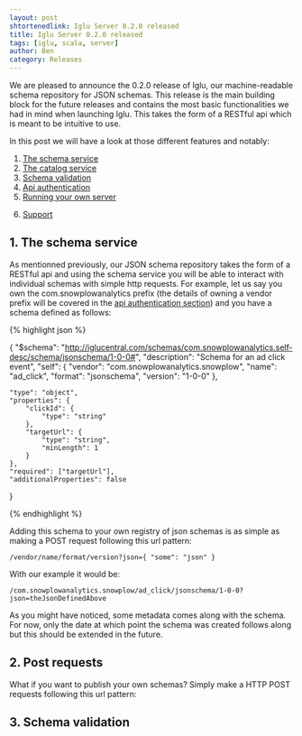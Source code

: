 ```yaml
---
layout: post
shtortenedlink: Iglu Server 0.2.0 released
title: Iglu Server 0.2.0 released
tags: [iglu, scala, server]
author: Ben
category: Releases
---
```


We are pleased to announce the 0.2.0 release of Iglu, our machine-readable
schema repository for JSON schemas.
This release is the main building block for the future releases and contains
the most basic functionalities we had in mind when launching Iglu. This takes
the form of a RESTful api which is meant to be intuitive to use.

In this post we will have a look at those different features and notably:

1. [The schema service](/blog/2014/07/27/iglu-server-0.2.0-released/#schema)
2. [The catalog service](/blog/2014/07/27/iglu-server-0.2.0-released/#catalog)
3. [Schema validation](/blog/2014/07/27/iglu-server-0.2.0-released/#valid)
4. [Api authentication](/blog/2014/07/27/iglu-server-0.2.0-released/#auth)
5. [Running your own server](/blog/2014/07/27/iglu-server-0.2.0-released/#diy)
<!--sub: config, super key, key gen service-->
6. [Support](/blog/2014/07/27/iglu-server-0.2.0-released/#support)

<!--more-->

<h2><a name="schema">1. The schema service</a></h2>

As mentionned previously, our JSON schema repository takes the form of a
RESTful api and using the schema service you will be able to interact with
individual schemas with simple http requests.
For example, let us say you own the com.snowplowanalytics prefix (the details
of owning a vendor prefix will be covered in the [api authentication section](/blog/2014/07/27/iglu-server-0.2.0-released/#auth)) and you have a schema defined as
follows:

{% highlight json %}

{
    "$schema": "http://iglucentral.com/schemas/com.snowplowanalytics.self-desc/schema/jsonschema/1-0-0#",
    "description": "Schema for an ad click event",
    "self": {
        "vendor": "com.snowplowanalytics.snowplow",
        "name": "ad_click",
        "format": "jsonschema",
        "version": "1-0-0"
    },

    "type": "object",
    "properties": {
        "clickId": {
            "type": "string"
        },
        "targetUrl": {
            "type": "string",
            "minLength": 1
        }
    },
    "required": ["targetUrl"],
    "additionalProperties": false
}

{% endhighlight %}

Adding this schema to your own registry of json schemas is as simple as making
a POST request following this url pattern:

```
/vendor/name/format/version?json={ "some": "json" }
```

With our example it would be:

```
/com.snowplowanalytics.snowplow/ad_click/jsonschema/1-0-0?json=theJsonDefinedAbove
```

<!--here-->

As you might have noticed, some metadata comes along with the schema. For now,
only the date at which point the schema was created follows along but this
should be extended in the future.

<h2><a name="posts">2. Post requests</a></h2>

What if you want to publish your own schemas? Simply make a HTTP POST requests
following this url pattern:
<!--image-->

<h2><a name="valid">3. Schema validation</a></h2>
